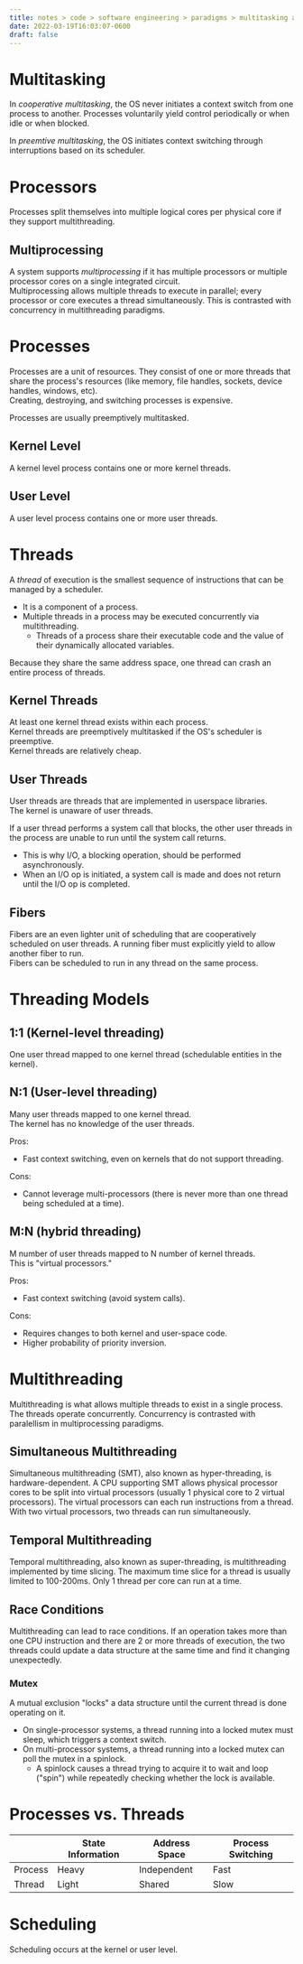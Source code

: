 ```yaml
---
title: notes > code > software engineering > paradigms > multitasking and multithreading
date: 2022-03-19T16:03:07-0600
draft: false
---
```

# Multitasking
In *cooperative multitasking*, the OS never initiates a context switch from one process to another. Processes voluntarily yield control periodically or when idle or when blocked.  

In *preemtive multitasking*, the OS initiates context switching through interruptions based on its scheduler.  

# Processors
Processes split themselves into multiple logical cores per physical core if they support multithreading.

## Multiprocessing
A system supports *multiprocessing* if it has multiple processors or multiple processor cores on a single integrated circuit.  
Multiprocessing allows multiple threads to execute in parallel; every processor or core executes a thread simultaneously. This is contrasted with concurrency in multithreading paradigms.  

# Processes
Processes are a unit of resources. They consist of one or more threads that share the process's resources (like memory, file handles, sockets, device handles, windows, etc).    
Creating, destroying, and switching processes is expensive.    

Processes are usually preemptively multitasked.  

## Kernel Level
A kernel level process contains one or more kernel threads.  

## User Level
A user level process contains one or more user threads.  

# Threads
A *thread* of execution is the smallest sequence of instructions that can be managed by a scheduler.  
- It is a component of a process.  
- Multiple threads in a process may be executed concurrently via multithreading.  
  - Threads of a process share their executable code and the value of their dynamically allocated variables.

Because they share the same address space, one thread can crash an entire process of threads.  

## Kernel Threads
At least one kernel thread exists within each process.  
Kernel threads are preemptively multitasked if the OS's scheduler is preemptive.  
Kernel threads are relatively cheap.  

## User Threads
User threads are threads that are implemented in userspace libraries.  
The kernel is unaware of user threads.  

If a user thread performs a system call that blocks, the other user threads in the process are unable to run until the system call returns.
- This is why I/O, a blocking operation, should be performed asynchronously.
- When an I/O op is initiated, a system call is made and does not return until the I/O op is completed.

## Fibers
Fibers are an even lighter unit of scheduling that are cooperatively scheduled on user threads.
A running fiber must explicitly yield to allow another fiber to run.  
Fibers can be scheduled to run in any thread on the same process.  

# Threading Models
## 1:1 (Kernel-level threading)
One user thread mapped to one kernel thread (schedulable entities in the kernel).

## N:1 (User-level threading)
Many user threads mapped to one kernel thread.  
The kernel has no knowledge of the user threads.  

Pros:
- Fast context switching, even on kernels that do not support threading.

Cons:
- Cannot leverage multi-processors (there is never more than one thread being scheduled at a time).

## M:N (hybrid threading)
M number of user threads mapped to N number of kernel threads.  
This is "virtual processors."  

Pros:
- Fast context switching (avoid system calls).

Cons:
- Requires changes to both kernel and user-space code.
- Higher probability of priority inversion.

# Multithreading
Multithreading is what allows multiple threads to exist in a single process. The threads operate concurrently. Concurrency is contrasted with paralellism in multiprocessing paradigms.  

## Simultaneous Multithreading
Simultaneous multithreading (SMT), also known as hyper-threading, is hardware-dependent. A CPU supporting SMT allows physical processor cores to be split into virtual processors (usually 1 physical core to 2 virtual processors). The virtual processors can each run instructions from a thread. With two virtual processors, two threads can run simultaneously.  

## Temporal Multithreading
Temporal multithreading, also known as super-threading, is multithreading implemented by time slicing. The maximum time slice for a thread is usually limited to 100-200ms. Only 1 thread per core can run at a time.  

## Race Conditions
Multithreading can lead to race conditions. If an operation takes more than one CPU instruction and there are 2 or more threads of execution, the two threads could update a data structure at the same time and find it changing unexpectedly.  

### Mutex
A mutual exclusion "locks" a data structure until the current thread is done operating on it.
- On single-processor systems, a thread running into a locked mutex must sleep, which triggers a context switch.
- On multi-processor systems, a thread running into a locked mutex can poll the mutex in a spinlock.
  - A spinlock causes a thread trying to acquire it to wait and loop ("spin") while repeatedly checking whether the lock is available.

# Processes vs. Threads
|         | State Information | Address Space | Process Switching |
| ------- | ----------------- | ------------- | ----------------- |
| Process | Heavy             | Independent   | Fast              |
| Thread  | Light             | Shared        | Slow              |

# Scheduling
Scheduling occurs at the kernel or user level.
